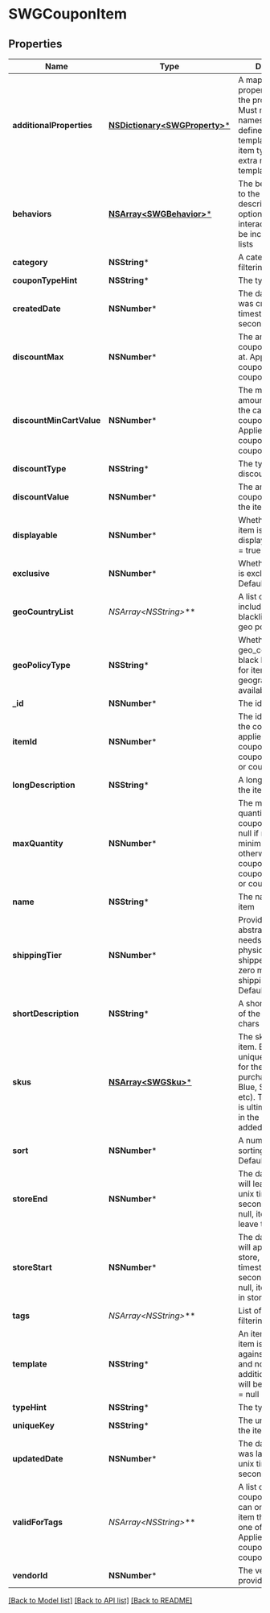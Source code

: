 # SWGCouponItem

## Properties
Name | Type | Description | Notes
------------ | ------------- | ------------- | -------------
**additionalProperties** | [**NSDictionary&lt;SWGProperty&gt;***](SWGProperty.md) | A map of additional properties, keyed on the property name.  Must match the names and types defined in the template for this item type, or be an extra not from the template | [optional] 
**behaviors** | [**NSArray&lt;SWGBehavior&gt;***](SWGBehavior.md) | The behaviors linked to the item, describing various options and interactions. May not be included in item lists | [optional] 
**category** | **NSString*** | A category for filtering items | [optional] 
**couponTypeHint** | **NSString*** | The type of coupon | 
**createdDate** | **NSNumber*** | The date the item was created, unix timestamp in seconds | [optional] 
**discountMax** | **NSNumber*** | The amount this coupon is maxed out at.  Applies if coupon_type_hint is coupon_cart | [optional] 
**discountMinCartValue** | **NSNumber*** | The minimium amount needed in the cart for the coupon to apply.  Applies if coupon_type_hint is coupon_cart | [optional] 
**discountType** | **NSString*** | The type of coupon discount | 
**discountValue** | **NSNumber*** | The amount the coupon will discount the item | 
**displayable** | **NSNumber*** | Whether or not the item is currently displayable.  Default &#x3D; true | [optional] 
**exclusive** | **NSNumber*** | Whether this coupon is exclusive or not.  Default &#x3D; false | [optional] 
**geoCountryList** | **NSArray&lt;NSString*&gt;*** | A list of country ID to include in the blacklist/whitelist geo policy | [optional] 
**geoPolicyType** | **NSString*** | Whether to use the geo_country_list as a black list or white list for item geographical availability | [optional] 
**_id** | **NSNumber*** | The id of the item | [optional] 
**itemId** | **NSNumber*** | The id of the item the coupon is applied to.  Applies if coupon_type_hint is coupon_single_item or coupon_voucher | [optional] 
**longDescription** | **NSString*** | A long description of the item | [optional] 
**maxQuantity** | **NSNumber*** | The maximum quantity of items the coupon can apply to, null if no limit and minimum 1 otherwise.  Applies if coupon_type_hint is coupon_single_item or coupon_voucher | [optional] 
**name** | **NSString*** | The name of the item | 
**shippingTier** | **NSNumber*** | Provides the abstract shipping needs if this item is physical and can be shipped.  A value of zero means no shipping needed.  Default &#x3D; 0 | [optional] 
**shortDescription** | **NSString*** | A short description of the item, max 255 chars | [optional] 
**skus** | [**NSArray&lt;SWGSku&gt;***](SWGSku.md) | The skus for the item. Each defines a unique configuration for the item to be purchased (Large-Blue, Small-Green, etc). These are what is ultimately selected in the store and added to the cart | 
**sort** | **NSNumber*** | A number to use in sorting items.  Default 500 | [optional] 
**storeEnd** | **NSNumber*** | The date the item will leave the store, unix timestamp in seconds.  If set to null, item will never leave the store | [optional] 
**storeStart** | **NSNumber*** | The date the item will appear in the store, unix timestamp in seconds.  If set to null, item will appear in store immediately | [optional] 
**tags** | **NSArray&lt;NSString*&gt;*** | List of tags used for filtering items | [optional] 
**template** | **NSString*** | An item template this item is validated against.  May be null and no validation of additional_properties will be done.  Default &#x3D; null | [optional] 
**typeHint** | **NSString*** | The type of the item | 
**uniqueKey** | **NSString*** | The unique key for the item | [optional] 
**updatedDate** | **NSNumber*** | The date the item was last updated, unix timestamp in seconds | [optional] 
**validForTags** | **NSArray&lt;NSString*&gt;*** | A list of tags for a coupon.  The coupon can only apply to an item that has at least one of these tags.  Applies if coupon_type_hint is coupon_tag | [optional] 
**vendorId** | **NSNumber*** | The vendor who provides the item | 

[[Back to Model list]](../README.md#documentation-for-models) [[Back to API list]](../README.md#documentation-for-api-endpoints) [[Back to README]](../README.md)


